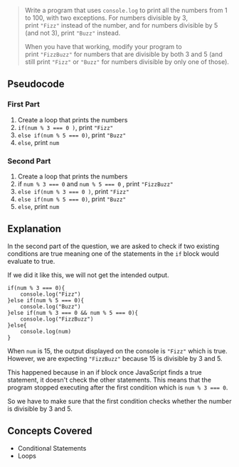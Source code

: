 > Write a program that uses `console.log` to print all the numbers from 1 to 100, with two exceptions. For numbers divisible by 3, print `"Fizz"` instead of the number, and for numbers divisible by 5 (and not 3), print `"Buzz"` instead.
> 
> When you have that working, modify your program to print `"FizzBuzz"` for numbers that are divisible by both 3 and 5 (and still print `"Fizz"` or `"Buzz"` for numbers divisible by only one of those).

## Pseudocode

### First Part 

1. Create a loop that prints the numbers
2. `if(num % 3 === 0 )`, print `"Fizz"`
3. `else if(num % 5 === 0)`, print `"Buzz"`
4. `else`, print `num` 

### Second Part 

1. Create a loop that prints the numbers
2. if `num % 3 === 0` and `num % 5 === 0` , print `"FizzBuzz"`
3. `else if(num % 3 === 0 )`, print `"Fizz"`
4. `else if(num % 5 === 0)`, print `"Buzz"`
5. `else`, print `num` 

## Explanation

In the second part of the question, we are asked to check if two existing conditions are true meaning one of the statements in the `if` block would evaluate to true.

If we did it like this, we will not get the intended output. 
```
if(num % 3 === 0){
	console.log("Fizz")
}else if(num % 5 === 0){
	console.log("Buzz")
}else if(num % 3 === 0 && num % 5 === 0){
	console.log("FizzBuzz")
}else{
	console.log(num)
}
```
When `num` is 15, the output displayed on the console is `"Fizz"` which is true. However,  we are expecting `"FizzBuzz"` because 15 is divisible by 3 and 5.

This happened because in an if block once JavaScript finds a true statement, it doesn't check the other statements. This means that the program stopped executing after the first condition which is `num % 3 === 0`.

So we have to make sure that the first condition checks whether the number is divisible by 3 and 5.

## Concepts Covered

- Conditional Statements
- Loops